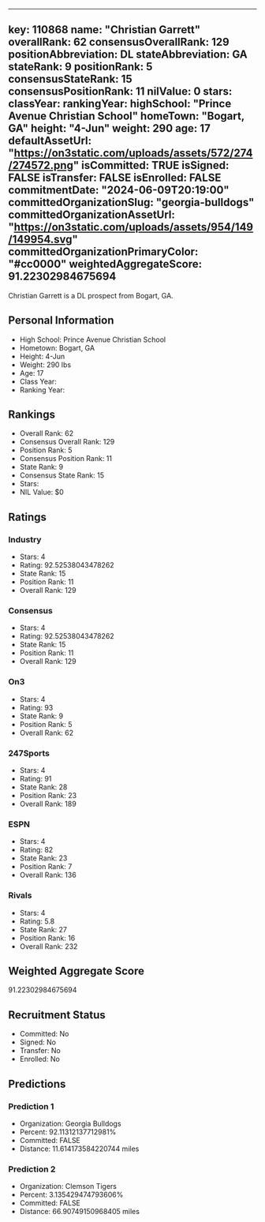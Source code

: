 ---
  key: 110868
  name: "Christian Garrett"
  overallRank: 62
  consensusOverallRank: 129
  positionAbbreviation: DL
  stateAbbreviation: GA
  stateRank: 9
  positionRank: 5
  consensusStateRank: 15
  consensusPositionRank: 11
  nilValue: 0
  stars: 
  classYear: 
  rankingYear: 
  highSchool: "Prince Avenue Christian School"
  homeTown: "Bogart, GA"
  height: "4-Jun"
  weight: 290
  age: 17
  defaultAssetUrl: "https://on3static.com/uploads/assets/572/274/274572.png"
  isCommitted: TRUE
  isSigned: FALSE
  isTransfer: FALSE
  isEnrolled: FALSE
  commitmentDate: "2024-06-09T20:19:00"
  committedOrganizationSlug: "georgia-bulldogs"
  committedOrganizationAssetUrl: "https://on3static.com/uploads/assets/954/149/149954.svg"
  committedOrganizationPrimaryColor: "#cc0000"
  weightedAggregateScore: 91.22302984675694
  ---
  
  Christian Garrett is a DL prospect from Bogart, GA.
  
  ## Personal Information
  - High School: Prince Avenue Christian School
  - Hometown: Bogart, GA
  - Height: 4-Jun
  - Weight: 290 lbs
  - Age: 17
  - Class Year: 
  - Ranking Year: 
  
  ## Rankings
  - Overall Rank: 62
  - Consensus Overall Rank: 129
  - Position Rank: 5
  - Consensus Position Rank: 11
  - State Rank: 9
  - Consensus State Rank: 15
  - Stars: 
  - NIL Value: $0
  
  ## Ratings
  
  ### Industry
  - Stars: 4
  - Rating: 92.52538043478262
  - State Rank: 15
  - Position Rank: 11
  - Overall Rank: 129
  
  ### Consensus
  - Stars: 4
  - Rating: 92.52538043478262
  - State Rank: 15
  - Position Rank: 11
  - Overall Rank: 129
  
  ### On3
  - Stars: 4
  - Rating: 93
  - State Rank: 9
  - Position Rank: 5
  - Overall Rank: 62
  
  ### 247Sports
  - Stars: 4
  - Rating: 91
  - State Rank: 28
  - Position Rank: 23
  - Overall Rank: 189
  
  ### ESPN
  - Stars: 4
  - Rating: 82
  - State Rank: 23
  - Position Rank: 7
  - Overall Rank: 136
  
  ### Rivals
  - Stars: 4
  - Rating: 5.8
  - State Rank: 27
  - Position Rank: 16
  - Overall Rank: 232
  
  ## Weighted Aggregate Score
  91.22302984675694
  
  ## Recruitment Status
  - Committed: No
  - Signed: No
  - Transfer: No
  - Enrolled: No
  
  
  
  ## Predictions
  
  ### Prediction 1
  - Organization: Georgia Bulldogs
  - Percent: 92.11312137712981%
  - Committed: FALSE
  - Distance: 11.614173584220744 miles
  
  ### Prediction 2
  - Organization: Clemson Tigers
  - Percent: 3.135429474793606%
  - Committed: FALSE
  - Distance: 66.90749150968405 miles
  
